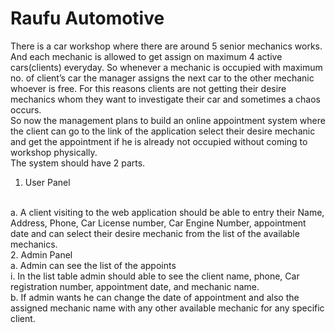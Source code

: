 # Raufu Automotive

There is a car workshop where there are around 5 senior mechanics works. And each mechanic
is allowed to get assign on maximum 4 active cars(clients) everyday. So whenever a mechanic is
occupied with maximum no. of client’s car the manager assigns the next car to the other
mechanic whoever is free. For this reasons clients are not getting their desire mechanics whom
they want to investigate their car and sometimes a chaos occurs.
<br />
So now the management plans to build an online appointment system where the client can go
to the link of the application select their desire mechanic and get the appointment if he is
already not occupied without coming to workshop physically.
<br />
The system should have 2 parts.
<br />
1. User Panel
<br />
a. A client visiting to the web application should be able to entry their Name,
Address, Phone, Car License number, Car Engine Number, appointment date and
can select their desire mechanic from the list of the available mechanics.
<br />
2. Admin Panel
<br />
a. Admin can see the list of the appoints
<br />
i. In the list table admin should able to see the client name, phone, Car
registration number, appointment date, and mechanic name.
<br />
b. If admin wants he can change the date of appointment and also the assigned
mechanic name with any other available mechanic for any specific client.